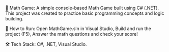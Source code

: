 🧮 Math Game:
A simple console-based Math Game built using C# (.NET).
This project was created to practice basic programming concepts and logic building.

🚀 How to Run:
Open MathGame.sln in Visual Studio,
Build and run the project (F5),
Answer the math questions and check your score!

🛠️ Tech Stack:
C#,
.NET,
Visual Studio.
